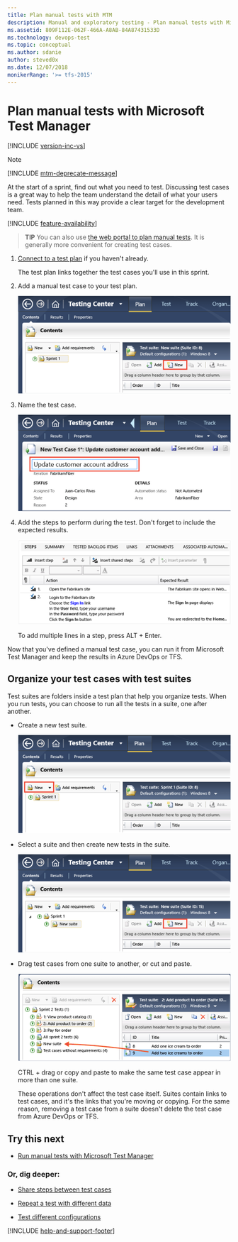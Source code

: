 ```yaml
---
title: Plan manual tests with MTM
description: Manual and exploratory testing - Plan manual tests with Microsoft Test Manager when you want to test web applications
ms.assetid: 809F112E-062F-466A-A8AB-84A87431533D
ms.technology: devops-test
ms.topic: conceptual
ms.author: sdanie
author: steved0x
ms.date: 12/07/2018
monikerRange: '>= tfs-2015'
---
```


# Plan manual tests with Microsoft Test Manager

[!INCLUDE [version-inc-vs](../includes/version-inc-vs.md)]

>[!NOTE]
>[!INCLUDE [mtm-deprecate-message](../includes/mtm-deprecate-message.md)]

At the start of a sprint, find out what you need to test. Discussing test cases is a great way to help the team understand the detail of what your users need. Tests planned in this way provide a clear target for the development team.  

[!INCLUDE [feature-availability](../includes/feature-availability.md)] 
  
> **TIP**
> You can also use [the web portal to plan manual tests](../create-a-test-plan.md). It is generally more convenient for creating test cases.  
  
1. [Connect to a test plan](connect-microsoft-test-manager-to-your-team-project-and-test-plan.md) if you haven't already.  
  
   The test plan links together the test cases you'll use in this sprint.  
  
1. Add a manual test case to your test plan.  
  
   ![Create a test case](media/plan-manual-tests-with-microsoft-test-manager/almp_t_create04.png)  
  
1. Name the test case.  
  
   ![Give the test case a title](media/plan-manual-tests-with-microsoft-test-manager/almp_t_create05.png)  
  
1. Add the steps to perform during the test. Don't forget to include the expected results.  
  
   ![Define test case steps](media/plan-manual-tests-with-microsoft-test-manager/almp_t_create06.png)  
  
   To add multiple lines in a step, press ALT + Enter.  
  
Now that you've defined a manual test case, you can run it from Microsoft Test Manager and keep the results in Azure DevOps or TFS.  
  
## Organize your test cases with test suites  

Test suites are folders inside a test plan that help you organize tests. When you run tests, you can choose to run all the tests in a suite, one after another.  
  
- Create a new test suite.  
  
  ![Creating a new test suite](media/plan-manual-tests-with-microsoft-test-manager/almp_t_newsuite01.png)  
  
- Select a suite and then create new tests in the suite.  
  
  ![Create a test case in a suite](media/plan-manual-tests-with-microsoft-test-manager/almp_t_newsuite02.png)  
  
- Drag test cases from one suite to another, or cut and paste.  
  
  ![Drag test cases from one suite to another](media/plan-manual-tests-with-microsoft-test-manager/almp_t_dragsuites.png)  
  
  CTRL + drag or copy and paste to make the same test case appear in more than one suite.  
  
  These operations don't affect the test case itself. Suites contain links to test cases, and it's the links that you're moving or copying.
  For the same reason, removing a test case from a suite doesn't delete the test case from Azure DevOps or TFS.  
  
## Try this next  
  
- [Run manual tests with Microsoft Test Manager](run-manual-tests-with-microsoft-test-manager.md)  
  
### Or, dig deeper:  
  
- [Share steps between test cases](share-steps-between-test-cases.md)  
  
- [Repeat a test with different data](../repeat-test-with-different-data.md)  
  
- [Test different configurations](../test-different-configurations.md)  
  
[!INCLUDE [help-and-support-footer](../includes/help-and-support-footer.md)] 
